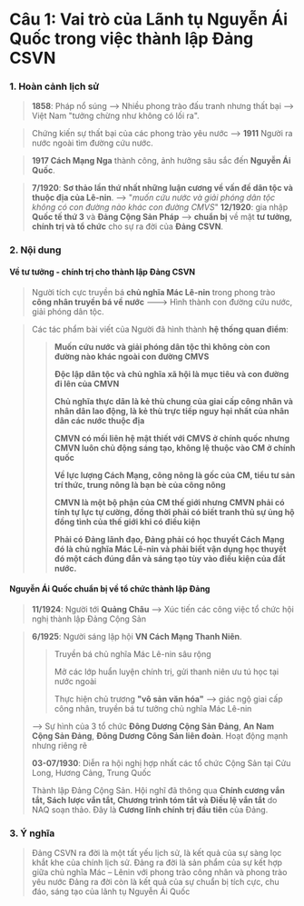 # Câu 1: Vai trò của Lãnh tụ Nguyễn Ái Quốc trong việc thành lập Đảng CSVN
### 1. Hoàn cảnh lịch sử 
> **1858**: Pháp nổ súng --> Nhiều phong trào đấu tranh nhưng thất bại --> Việt Nam "tưởng chừng như không có lối ra".

>Chứng kiến sự thất bại của các phong trào yêu nước --> **1911** Người ra nước ngoài tìm đường cứu nước.

>**1917 Cách Mạng Nga** thành công, ảnh hưởng sâu sắc đến **Nguyễn Ái Quốc**.

>**7/1920**: **Sơ thảo lần thứ nhất những luận cương về vấn đề dân tộc và thuộc địa của Lê-nin**. --> "*muốn cứu nước và giải phóng dân tộc không có con đường nào khác con đường CMVS*" **12/1920**: gia nhập **Quốc tế thứ 3** và **Đảng Cộng Sản Pháp** --> **chuẩn bị** về mặt **tư tưởng, chính trị và tổ chức** cho sự ra đời của **Đảng CSVN**.

### 2. Nội dung
#### Về tư tưởng - chính trị cho thành lập Đảng CSVN
>Người tích cực truyền bá **chủ nghĩa Mác Lê-nin** trong phong trào **công nhân truyền bá về nước** ---> Hình thành con đường cứu nước, giải phóng dân tộc.

>Các tác phẩm bài viết của Người đã hình thành **hệ thống quan điểm**:
>>**Muốn cứu nước và giải phóng dân tộc thì không còn con đường nào khác ngoài con đường CMVS**
>>
>>**Độc lập dân tộc và chủ nghĩa xã hội là mục tiêu và con đường đi lên của CMVN**
>>
>>**Chủ nghĩa thực dân là kẻ thù chung của giai cấp công nhân và nhân dân lao động, là kẻ thù trực tiếp nguy hại nhất của nhân dân các nước thuộc địa**
>>
>>**CMVN có mối liên hệ mật thiết với CMVS ở chính quốc nhưng CMVN luôn chủ động sáng tạo, không lệ thuộc vào CM ở chính quốc**
>>
>>**Về lực lượng Cách Mạng, công nông là gốc của CM, tiểu tư sản trí thức, trung nông là bạn bè của công nông**
>>
>>**CMVN là một bộ phận của CM thế giới nhưng CMVN phải có tính tự lực tự cường, đồng thời phải có biết tranh thủ sự ủng hộ đồng tình của thế giới khi có điều kiện**
>>
>>**Phải có Đảng lãnh đạo, Đảng phải có học thuyết Cách Mạng đó là chủ nghĩa Mác Lê-nin và phải biết vận dụng học thuyết đó một cách đúng đắn và sáng tạo tùy vào điều kiện của đất nước.**

#### Nguyễn Ái Quốc chuẩn bị về tổ chức thành lập Đảng
>**11/1924**: Người tới **Quảng Châu** --> Xúc tiến các công việc tổ chức hội nghị thành lập Đảng Cộng Sản

>**6/1925**: Người sáng lập hội **VN Cách Mạng Thanh Niên**.
>>Truyền bá chủ nghĩa Mác Lê-nin sâu rộng
>>
>>Mở các lớp huẩn luyện chính trị, gửi thanh niên ưu tú học tại nước ngoài
>>
>>Thực hiện chủ trương **"vô sản văn hóa"** --> giác ngộ giai cấp công nhân, truyền bá tư tưởng chủ nghĩa Mác Lê-nin
>
>--> Sự hình của 3 tổ chức **Đông Dương Cộng Sản Đảng**, **An Nam Cộng Sản Đảng**, **Đông Dương Công Sản liên đoàn**. Hoạt động mạnh nhưng riêng rẽ
>
>**03-07/1930**: Diễn ra hội nghị hợp nhất các tổ chức Cộng Sản tại Cửu Long, Hương Cảng, Trung Quốc
>
>Thành lập Đảng Cộng Sản. Hội nghĩ đã thông qua **Chính cương vắn tắt, Sách lược vắn tắt, Chương trình tóm tắt và Điều lệ vắn tắt** do NAQ soạn thảo. Đây là **Cương lĩnh chính trị đầu tiên** của Đảng.
### 3. Ý nghĩa
>Đảng CSVN ra đời là một tất yếu lịch sử, là kết quả của sự sàng lọc khắt khe của chính lịch sử.
>Đảng ra đời là sản phẩm của sự kết hợp giữa chủ nghĩa Mác – Lênin với phong trào công nhân và phong trào yêu nước
>Đảng ra đời còn là kết quả của sự chuẩn bị tích cực, chu đáo, sáng tạo của lãnh tụ Nguyễn Ái Quốc
